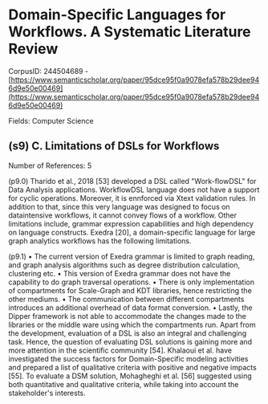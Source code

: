 # Domain-Specific Languages for Workflows. A Systematic Literature Review

CorpusID: 244504689 - [https://www.semanticscholar.org/paper/95dce95f0a9078efa578b29dee946d9e50e00469](https://www.semanticscholar.org/paper/95dce95f0a9078efa578b29dee946d9e50e00469)

Fields: Computer Science

## (s9) C. Limitations of DSLs for Workflows
Number of References: 5

(p9.0) Tharido et al., 2018 [53] developed a DSL called "Work-flowDSL" for Data Analysis applications. WorkflowDSL language does not have a support for cyclic operations. Moreover, it is ennforced via Xtext validation rules. In addition to that, since this very language was designed to focus on dataintensive workflows, it cannot convey flows of a workflow. Other limitations include, grammar expression capabilities and high dependency on language constructs. Exedra [20], a domain-specific language for large graph analytics workflows has the following limitations.

(p9.1) • The current version of Exedra grammar is limited to graph reading, and graph analysis algorithms such as degree distribution calculation, clustering etc. • This version of Exedra grammar does not have the capability to do graph traversal operations. • There is only implementation of compartments for Scale-Graph and KDT libraries, hence restricting the other mediums. • The communication between different compartments introduces an additional overhead of data format conversion. • Lastly, the Dipper framework is not able to accommodate the changes made to the libraries or the middle ware using which the compartments run. Apart from the development, evaluation of a DSL is also an integral and challenging task. Hence, the question of evaluating DSL solutions is gaining more and more attention in the scientific community [54]. Khalaoui et al. have investigated the success factors for Domain-Specific modeling activities and prepared a list of qualitative criteria with positive and negative impacts [55]. To evaluate a DSM solution, Mohagheghi et al. [56] suggested using both quantitative and qualitative criteria, while taking into account the stakeholder's interests.
